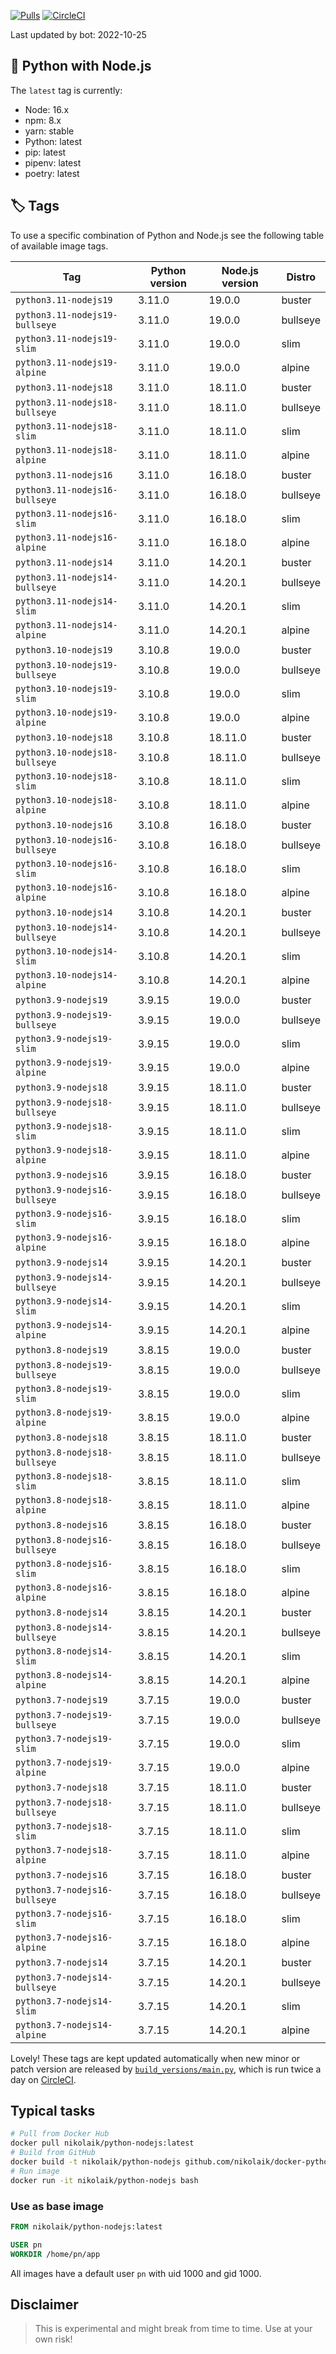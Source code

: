 [![Pulls](https://img.shields.io/docker/pulls/nikolaik/python-nodejs.svg?style=flat-square)](https://hub.docker.com/r/nikolaik/python-nodejs/)
[![CircleCI](https://img.shields.io/circleci/project/github/nikolaik/docker-python-nodejs.svg?style=flat-square)](https://circleci.com/gh/nikolaik/docker-python-nodejs)

Last updated by bot: 2022-10-25

## 🐳 Python with Node.js 
The `latest` tag is currently:

- Node: 16.x
- npm: 8.x
- yarn: stable
- Python: latest
- pip: latest
- pipenv: latest
- poetry: latest

## 🏷 Tags
To use a specific combination of Python and Node.js see the following table of available image tags.

Tag | Python version | Node.js version | Distro
--- | --- | --- | ---
`python3.11-nodejs19` | 3.11.0 | 19.0.0 | buster
`python3.11-nodejs19-bullseye` | 3.11.0 | 19.0.0 | bullseye
`python3.11-nodejs19-slim` | 3.11.0 | 19.0.0 | slim
`python3.11-nodejs19-alpine` | 3.11.0 | 19.0.0 | alpine
`python3.11-nodejs18` | 3.11.0 | 18.11.0 | buster
`python3.11-nodejs18-bullseye` | 3.11.0 | 18.11.0 | bullseye
`python3.11-nodejs18-slim` | 3.11.0 | 18.11.0 | slim
`python3.11-nodejs18-alpine` | 3.11.0 | 18.11.0 | alpine
`python3.11-nodejs16` | 3.11.0 | 16.18.0 | buster
`python3.11-nodejs16-bullseye` | 3.11.0 | 16.18.0 | bullseye
`python3.11-nodejs16-slim` | 3.11.0 | 16.18.0 | slim
`python3.11-nodejs16-alpine` | 3.11.0 | 16.18.0 | alpine
`python3.11-nodejs14` | 3.11.0 | 14.20.1 | buster
`python3.11-nodejs14-bullseye` | 3.11.0 | 14.20.1 | bullseye
`python3.11-nodejs14-slim` | 3.11.0 | 14.20.1 | slim
`python3.11-nodejs14-alpine` | 3.11.0 | 14.20.1 | alpine
`python3.10-nodejs19` | 3.10.8 | 19.0.0 | buster
`python3.10-nodejs19-bullseye` | 3.10.8 | 19.0.0 | bullseye
`python3.10-nodejs19-slim` | 3.10.8 | 19.0.0 | slim
`python3.10-nodejs19-alpine` | 3.10.8 | 19.0.0 | alpine
`python3.10-nodejs18` | 3.10.8 | 18.11.0 | buster
`python3.10-nodejs18-bullseye` | 3.10.8 | 18.11.0 | bullseye
`python3.10-nodejs18-slim` | 3.10.8 | 18.11.0 | slim
`python3.10-nodejs18-alpine` | 3.10.8 | 18.11.0 | alpine
`python3.10-nodejs16` | 3.10.8 | 16.18.0 | buster
`python3.10-nodejs16-bullseye` | 3.10.8 | 16.18.0 | bullseye
`python3.10-nodejs16-slim` | 3.10.8 | 16.18.0 | slim
`python3.10-nodejs16-alpine` | 3.10.8 | 16.18.0 | alpine
`python3.10-nodejs14` | 3.10.8 | 14.20.1 | buster
`python3.10-nodejs14-bullseye` | 3.10.8 | 14.20.1 | bullseye
`python3.10-nodejs14-slim` | 3.10.8 | 14.20.1 | slim
`python3.10-nodejs14-alpine` | 3.10.8 | 14.20.1 | alpine
`python3.9-nodejs19` | 3.9.15 | 19.0.0 | buster
`python3.9-nodejs19-bullseye` | 3.9.15 | 19.0.0 | bullseye
`python3.9-nodejs19-slim` | 3.9.15 | 19.0.0 | slim
`python3.9-nodejs19-alpine` | 3.9.15 | 19.0.0 | alpine
`python3.9-nodejs18` | 3.9.15 | 18.11.0 | buster
`python3.9-nodejs18-bullseye` | 3.9.15 | 18.11.0 | bullseye
`python3.9-nodejs18-slim` | 3.9.15 | 18.11.0 | slim
`python3.9-nodejs18-alpine` | 3.9.15 | 18.11.0 | alpine
`python3.9-nodejs16` | 3.9.15 | 16.18.0 | buster
`python3.9-nodejs16-bullseye` | 3.9.15 | 16.18.0 | bullseye
`python3.9-nodejs16-slim` | 3.9.15 | 16.18.0 | slim
`python3.9-nodejs16-alpine` | 3.9.15 | 16.18.0 | alpine
`python3.9-nodejs14` | 3.9.15 | 14.20.1 | buster
`python3.9-nodejs14-bullseye` | 3.9.15 | 14.20.1 | bullseye
`python3.9-nodejs14-slim` | 3.9.15 | 14.20.1 | slim
`python3.9-nodejs14-alpine` | 3.9.15 | 14.20.1 | alpine
`python3.8-nodejs19` | 3.8.15 | 19.0.0 | buster
`python3.8-nodejs19-bullseye` | 3.8.15 | 19.0.0 | bullseye
`python3.8-nodejs19-slim` | 3.8.15 | 19.0.0 | slim
`python3.8-nodejs19-alpine` | 3.8.15 | 19.0.0 | alpine
`python3.8-nodejs18` | 3.8.15 | 18.11.0 | buster
`python3.8-nodejs18-bullseye` | 3.8.15 | 18.11.0 | bullseye
`python3.8-nodejs18-slim` | 3.8.15 | 18.11.0 | slim
`python3.8-nodejs18-alpine` | 3.8.15 | 18.11.0 | alpine
`python3.8-nodejs16` | 3.8.15 | 16.18.0 | buster
`python3.8-nodejs16-bullseye` | 3.8.15 | 16.18.0 | bullseye
`python3.8-nodejs16-slim` | 3.8.15 | 16.18.0 | slim
`python3.8-nodejs16-alpine` | 3.8.15 | 16.18.0 | alpine
`python3.8-nodejs14` | 3.8.15 | 14.20.1 | buster
`python3.8-nodejs14-bullseye` | 3.8.15 | 14.20.1 | bullseye
`python3.8-nodejs14-slim` | 3.8.15 | 14.20.1 | slim
`python3.8-nodejs14-alpine` | 3.8.15 | 14.20.1 | alpine
`python3.7-nodejs19` | 3.7.15 | 19.0.0 | buster
`python3.7-nodejs19-bullseye` | 3.7.15 | 19.0.0 | bullseye
`python3.7-nodejs19-slim` | 3.7.15 | 19.0.0 | slim
`python3.7-nodejs19-alpine` | 3.7.15 | 19.0.0 | alpine
`python3.7-nodejs18` | 3.7.15 | 18.11.0 | buster
`python3.7-nodejs18-bullseye` | 3.7.15 | 18.11.0 | bullseye
`python3.7-nodejs18-slim` | 3.7.15 | 18.11.0 | slim
`python3.7-nodejs18-alpine` | 3.7.15 | 18.11.0 | alpine
`python3.7-nodejs16` | 3.7.15 | 16.18.0 | buster
`python3.7-nodejs16-bullseye` | 3.7.15 | 16.18.0 | bullseye
`python3.7-nodejs16-slim` | 3.7.15 | 16.18.0 | slim
`python3.7-nodejs16-alpine` | 3.7.15 | 16.18.0 | alpine
`python3.7-nodejs14` | 3.7.15 | 14.20.1 | buster
`python3.7-nodejs14-bullseye` | 3.7.15 | 14.20.1 | bullseye
`python3.7-nodejs14-slim` | 3.7.15 | 14.20.1 | slim
`python3.7-nodejs14-alpine` | 3.7.15 | 14.20.1 | alpine

Lovely! These tags are kept updated automatically when new minor or patch version are released by [`build_versions/main.py`](./build_versions/main.py), which is run twice a day on [CircleCI](https://circleci.com/gh/nikolaik/docker-python-nodejs).

## Typical tasks
```bash
# Pull from Docker Hub
docker pull nikolaik/python-nodejs:latest
# Build from GitHub
docker build -t nikolaik/python-nodejs github.com/nikolaik/docker-python-nodejs
# Run image
docker run -it nikolaik/python-nodejs bash
```

### Use as base image
```Dockerfile
FROM nikolaik/python-nodejs:latest

USER pn
WORKDIR /home/pn/app
```

All images have a default user `pn` with uid 1000 and gid 1000.

## Disclaimer
> This is experimental and might break from time to time. Use at your own risk!
